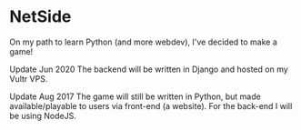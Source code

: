 # NetSide
On my path to learn Python (and more webdev), I've decided to make a game!

Update Jun 2020
The backend will be written in Django and hosted on my Vultr VPS.

Update Aug 2017
The game will still be written in Python, but made available/playable to users via front-end (a website). For the back-end I will be using NodeJS. 
